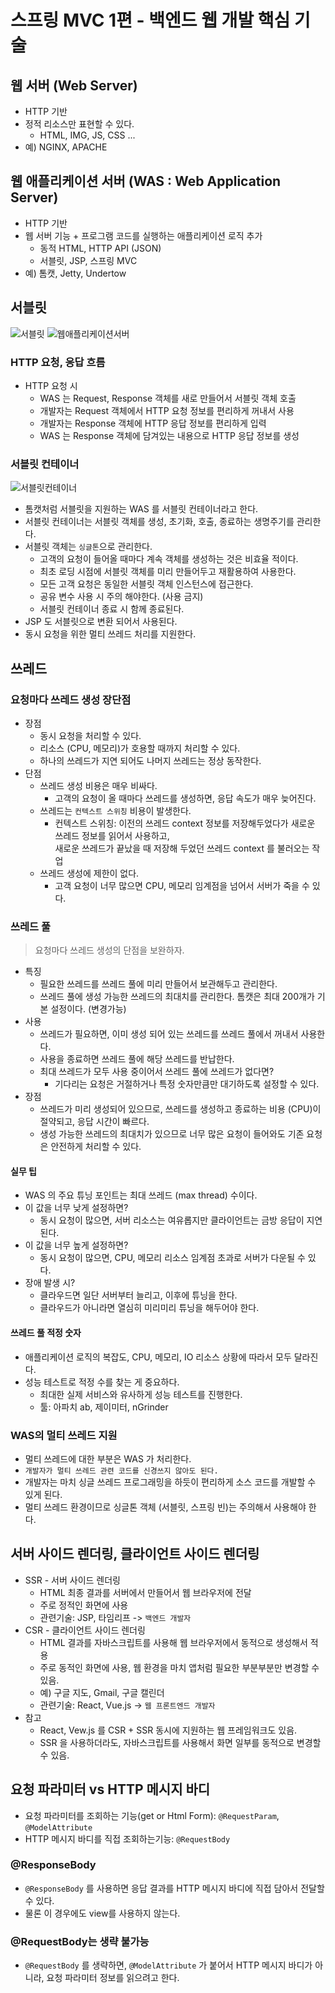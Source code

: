 # 스프링 MVC 1편 - 백엔드 웹 개발 핵심 기술

## 웹 서버 (Web Server)

- HTTP 기반
- 정적 리소스만 표현할 수 있다.
  - HTML, IMG, JS, CSS ...
- 예) NGINX, APACHE

## 웹 애플리케이션 서버 (WAS : Web Application Server)

- HTTP 기반
- 웹 서버 기능 + 프로그램 코드를 실행하는 애플리케이션 로직 추가
  - 동적 HTML, HTTP API (JSON)
  - 서블릿, JSP, 스프링 MVC
- 예) 톰캣, Jetty, Undertow

## 서블릿

![서블릿](servletUse.png)
![웹애플리케이션서버](tomcat.png)

### HTTP 요청, 응답 흐름

- HTTP 요청 시
  - WAS 는 Request, Response 객체를 새로 만들어서 서블릿 객체 호출
  - 개발자는 Request 객체에서 HTTP 요청 정보를 편리하게 꺼내서 사용
  - 개발자는 Response 객체에 HTTP 응답 정보를 편리하게 입력
  - WAS 는 Response 객체에 담겨있는 내용으로 HTTP 응답 정보를 생성

### 서블릿 컨테이너

![서블릿컨테이너](servletContainer.png)

- 톰캣처럼 서블릿을 지원하는 WAS 를 서블릿 컨테이너라고 한다.
- 서블릿 컨테이너는 서블릿 객체를 생성, 초기화, 호출, 종료하는 생명주기를 관리한다.
- 서블릿 객체는 `싱글톤`으로 관리한다.
  - 고객의 요청이 들어올 때마다 계속 객체를 생성하는 것은 비효율 적이다.
  - 최초 로딩 시점에 서블릿 객체를 미리 만들어두고 재활용하여 사용한다.
  - 모든 고객 요청은 동일한 서블릿 객체 인스턴스에 접근한다.
  - 공유 변수 사용 시 주의 해야한다. (사용 금지)
  - 서블릿 컨테이너 종료 시 함께 종료된다.
- JSP 도 서블릿으로 변환 되어서 사용된다.
- 동시 요청을 위한 멀티 쓰레드 처리를 지원한다.

## 쓰레드

### 요청마다 쓰레드 생성 장단점

- 장점
  - 동시 요청을 처리할 수 있다.
  - 리소스 (CPU, 메모리)가 호용할 때까지 처리할 수 있다.
  - 하나의 쓰레드가 지연 되어도 나머지 쓰레드는 정상 동작한다.
- 단점
  - 쓰레드 생성 비용은 매우 비싸다.
    - 고객의 요청이 올 때마다 쓰레드를 생성하면, 응답 속도가 매우 늦어진다.
  - 쓰레드는 `컨텍스트 스위칭` 비용이 발생한다.
    - 컨텍스트 스위칭: 이전의 쓰레드 context 정보를 저장해두었다가 새로운 쓰레드 정보를 읽어서 사용하고,  
                        새로운 쓰레드가 끝났을 때 저장해 두었던 쓰레드 context 를 불러오는 작업
  - 쓰레드 생성에 제한이 없다.
    - 고객 요청이 너무 많으면 CPU, 메모리 임계점을 넘어서 서버가 죽을 수 있다.

### 쓰레드 풀

> 요청마다 쓰레드 생성의 단점을 보완하자.

- 특징
  - 필요한 쓰레드를 쓰레드 풀에 미리 만들어서 보관해두고 관리한다.
  - 쓰레드 풀에 생성 가능한 쓰레드의 최대치를 관리한다. 톰캣은 최대 200개가 기본 설정이다. (변경가능)
- 사용
  - 쓰레드가 필요하면, 이미 생성 되어 있는 쓰레드를 쓰레드 풀에서 꺼내서 사용한다.
  - 사용을 종료하면 쓰레드 풀에 해당 쓰레드를 반납한다.
  - 최대 쓰레드가 모두 사용 중이어서 쓰레드 풀에 쓰레드가 없다면?
    - 기다리는 요청은 거절하거나 특정 숫자만큼만 대기하도록 설정할 수 있다.
- 장점
  - 쓰레드가 미리 생성되어 있으므로, 쓰레드를 생성하고 종료하는 비용 (CPU)이 절약되고, 응답 시간이 빠르다.
  - 생성 가능한 쓰레드의 최대치가 있으므로 너무 많은 요청이 들어와도 기존 요청은 안전하게 처리할 수 있다.

#### 실무 팁

- WAS 의 주요 튜닝 포인트는 최대 쓰레드 (max thread) 수이다.
- 이 값을 너무 낮게 설정하면?
  - 동시 요청이 많으면, 서버 리소스는 여유롭지만 클라이언트는 금방 응답이 지연된다.
- 이 값을 너무 높게 설정하면?
  - 동시 요청이 많으면, CPU, 메모리 리소스 임계점 초과로 서버가 다운될 수 있다.
- 장애 발생 시?
  - 클라우드면 일단 서버부터 늘리고, 이후에 튜닝을 한다.
  - 클라우드가 아니라면 열심히 미리미리 튜닝을 해두어야 한다.

#### 쓰레드 풀 적정 숫자

- 애플리케이션 로직의 복잡도, CPU, 메모리, IO 리소스 상황에 따라서 모두 달라진다.
- 성능 테스트로 적정 수를 찾는 게 중요하다.
  - 최대한 실제 서비스와 유사하게 성능 테스트를 진행한다.
  - 툴: 아파치 ab, 제이미터, nGrinder

### WAS의 멀티 쓰레드 지원

- 멀티 쓰레드에 대한 부분은 WAS 가 처리한다.
- `개발자가 멀티 쓰레드 관련 코드를 신경쓰지 않아도 된다.`
- 개발자는 마치 싱글 쓰레드 프로그래밍을 하듯이 편리하게 소스 코드를 개발할 수 있게 된다.
- 멀티 쓰레드 환경이므로 싱글톤 객체 (서블릿, 스프링 빈)는 주의해서 사용해야 한다.

## 서버 사이드 렌더링, 클라이언트 사이드 렌더링

- SSR - 서버 사이드 렌더링
  - HTML 최종 결과를 서버에서 만들어서 웹 브라우저에 전달
  - 주로 정적인 화면에 사용
  - 관련기술: JSP, 타임리프 -> `백엔드 개발자`
- CSR - 클라이언트 사이드 렌더링
  - HTML 결과를 자바스크립트를 사용해 웹 브라우저에서 동적으로 생성해서 적용
  - 주로 동적인 화면에 사용, 웹 환경을 마치 앱처럼 필요한 부분부분만 변경할 수 있음.
  - 예) 구글 지도, Gmail, 구글 캘린더
  - 관련기술: React, Vue.js -> `웹 프론트엔드 개발자`
- 참고
  - React, Vew.js 를 CSR + SSR 동시에 지원하는 웹 프레임워크도 있음.
  - SSR 을 사용하더라도, 자바스크립트를 사용해서 화면 일부를 동적으로 변경할 수 있음.

## 요청 파라미터 vs HTTP 메시지 바디
- 요청 파라미터를 조회하는 기능(get or Html Form): `@RequestParam`, `@ModelAttribute`
- HTTP 메시지 바디를 직접 조회하는기능: `@RequestBody`

### @ResponseBody
- `@ResponseBody` 를 사용하면 응답 결과를 HTTP 메시지 바디에 직접 담아서 전달할 수 있다.
- 물론 이 경우에도 view를 사용하지 않는다.

### @RequestBody는 생략 불가능
- `@RequestBody` 를 생략하면, `@ModelAttribute` 가 붙어서 HTTP 메시지 바디가 아니라, 요청 파라미터 정보를 읽으려고 한다.